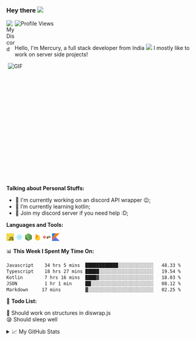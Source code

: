### Hey there <img src="https://media.giphy.com/media/hvRJCLFzcasrR4ia7z/giphy.gif" width="25px">
<a href="https://discord.gg/FvhkvDz">
  <img align="left" alt="My Discord" width="22px" src="https://cdn.jsdelivr.net/npm/simple-icons@v3/icons/discord.svg" />
</a>

![Profile Views](https://komarev.com/ghpvc/?username=Mercurydev986&color=blueviolet)

<br />

Hello, I'm Mercury, a full stack developer from India <img src="https://discordapp.com/assets/cfe70da9dbbd44c91aa4310481dcba89.svg" width="30px">
I mostly like to work on server side projects!

  <img align="right" alt="GIF" src="https://github.com/abhisheknaiidu/abhisheknaiidu/blob/master/code.gif?raw=true" width="500" height="320" />
  
**Talking about Personal Stuffs:**

- 👨 I'm currently working on an discord API wrapper :wink:;
- 🌱 I’m currently learning kotlin;
- 💬 Join my discord server if you need help :D;

**Languages and Tools:**  

<code><img height="20" src="https://raw.githubusercontent.com/github/explore/80688e429a7d4ef2fca1e82350fe8e3517d3494d/topics/javascript/javascript.png"></code>
<code><img height="20" src="https://raw.githubusercontent.com/github/explore/80688e429a7d4ef2fca1e82350fe8e3517d3494d/topics/react/react.png"></code>
<code><img height="20" src="https://raw.githubusercontent.com/github/explore/80688e429a7d4ef2fca1e82350fe8e3517d3494d/topics/nodejs/nodejs.png"></code>
<code><img height="20" src="https://raw.githubusercontent.com/github/explore/80688e429a7d4ef2fca1e82350fe8e3517d3494d/topics/firebase/firebase.png"></code>
<code><img height="20" src="https://raw.githubusercontent.com/github/explore/80688e429a7d4ef2fca1e82350fe8e3517d3494d/topics/git/git.png"></code>
<code><img height="20" src="https://raw.githubusercontent.com/github/explore/80688e429a7d4ef2fca1e82350fe8e3517d3494d/topics/kotlin/kotlin.png"></code>

📊 **This Week I Spent My Time On:**
<!--START_SECTION:waka-->
```text
Javascript    34 hrs 5 mins  ████████████░░░░░░░░░░░░░   48.33 % 
Typescript    18 hrs 27 mins █████░░░░░░░░░░░░░░░░░░░░   19.54 % 
Kotlin        7 hrs 16 mins  ████▓░░░░░░░░░░░░░░░░░░░░   18.03 % 
JSON          1 hr 1 min     ██░░░░░░░░░░░░░░░░░░░░░░░   08.12 % 
Markdown     17 mins         ▓░░░░░░░░░░░░░░░░░░░░░░░░   02.25 % 
```
<!--END_SECTION:waka-->

🥶 **Todo List:**
<!-- TODO-IST:START -->        
🌸   Should work on structures in diswrap.js          
😪   Should sleep well                      
<!-- TODO-IST:END -->


<details>
<summary>📈 My GitHub Stats</summary>

<p align="center"> <img src="https://github-readme-stats.vercel.app/api?username=Mercurydev986&show_icons=true&theme=gotham" alt="Mercurydev986

</details>


